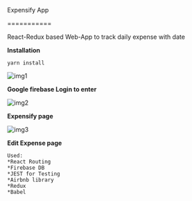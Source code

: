 Expensify App

===========

React-Redux based Web-App to track daily expense with date

**Installation**
```
yarn install
```
![img1](https://user-images.githubusercontent.com/11007682/40580894-2d4b0e8a-6167-11e8-8b75-70bc4d7f8d4e.png)

**Google firebase Login to enter**

![img2](https://user-images.githubusercontent.com/11007682/40580902-710c8b4e-6167-11e8-9d81-4c89c7b37f64.png)

**Expensify page**

![img3](https://user-images.githubusercontent.com/11007682/40580899-63a2ec78-6167-11e8-978c-6c4db18df690.png)

**Edit Expense page**

```
Used:
*React Routing
*Firebase DB
*JEST for Testing
*Airbnb library
*Redux
*Babel
```


